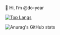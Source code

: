 👋 Hi, I’m @do-year

[![Top Langs](https://github-readme-stats.vercel.app/api/top-langs/?username=do-year)](https://github.com/anuraghazra/github-readme-stats)

![Anurag's GitHub stats](https://github-readme-stats.vercel.app/api?username=do-year&hide=contribs,prs&show_icons=true&theme=graywhite)
